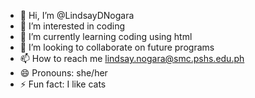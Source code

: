 - 👋 Hi, I’m @LindsayDNogara
- 👀 I’m interested in coding 
- 🌱 I’m currently learning coding using html
- 💞️ I’m looking to collaborate on future programs
- 📫 How to reach me lindsay.nogara@smc.pshs.edu.ph
- 😄 Pronouns: she/her
- ⚡ Fun fact: I like cats

<!---
LindsayDNogara/LindsayDNogara is a ✨ special ✨ repository because its `README.md` (this file) appears on your GitHub profile.
You can click the Preview link to take a look at your changes.
--->
